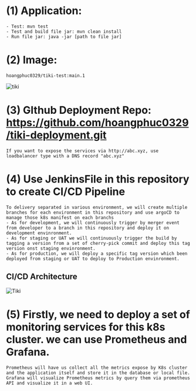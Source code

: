 # (1) Application:
    - Test: mvn test
    - Test and build file jar: mvn clean install
    - Run file jar: java -jar [path to file jar]

# (2) Image: 
    hoangphuc0329/tiki-test:main.1
![tiki](https://user-images.githubusercontent.com/13900550/111077962-cfb59480-8525-11eb-96c5-71c2debda6fd.PNG)

# (3) GIthub Deployment Repo: https://github.com/hoangphuc0329/tiki-deployment.git
    If you want to expose the services via http://abc.xyz, use loadbalancer type with a DNS record "abc.xyz"
    
# (4) Use JenkinsFile in this repository to create CI/CD Pipeline
    To delivery separated in various environment, we will create multiple branches for each environment in this repository and use argoCD to manage those k8s manifest on each branchs
    - As for development, we will continuously trigger by merger event from developer to a branch in this repository and deploy it on development envinronment.
    - As for staging or UAT we will continuously trigger the build by tagging a version from a set of cherry-pick commit and deploy this tag version onst staging envinronment.
    - As for production, we will deploy a specific tag version which been deployed from staging or UAT to deploy to Production envinronment.
    
## CI/CD Architecture
![Tiki](https://user-images.githubusercontent.com/13900550/111078419-e0670a00-8527-11eb-87de-b2016eb3268b.png)


    
# (5) Firstly, we need to deploy a set of monitoring services for this k8s cluster. we can use Prometheus and Grafana.
    Prometheus will have us collect all the metrics expose by K8s cluster and the application itself and store it in the database or local file.
    Grafana will visualize Prometheus metrics by query them via prometheus API and visualize it in a web UI.
